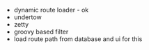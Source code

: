 - dynamic route loader - ok
- undertow
- zetty
- groovy based filter
- load route path from database and ui for this

